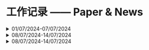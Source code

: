 # 工作记录 —— Paper & News
<details>
<summary>01/07/2024-07/07/2024</summary>

## 01/07/2024-07/07/2024
**Automatic 3D+t four-chamber CMR quantification of the UK biobank: 
integrating imaging and non-imaging data priors at scale**

MCSI-Net (Multi-Cue Shape Inference Network), where we embed a statistical shape model 
inside a convolutional neural network and leverage both phenotypic and demographic information
from the cohort to infer subject-specific reconstructions of all four cardiac chambers in 3D. 
In this way, we leverage the ability of the network to learn the appearance of cardiac chambers
in cine cardiac magnetic resonance (CMR) imag

![image](/images/3dt_network.png)

> Deep learning with traditional algorithms 

> 通过六维数据的辅助，将统计模型嵌入深度学习模型生成心脏形状
---

**Quantitative CMR population imaging on 20,000 subjects of the UK
Biobank imaging study: LV/RV quantification pipeline and its
evaluation**

we present and evaluate a cardiac magnetic resonance (CMR) image analysis pipeline that properly
scales up and can provide a fully automatic analysis of the UKB CMR study. Without manual user interactions, 
our pipeline performs end-to-end image analytics from multi-view cine CMR images all the way to anatomical and 
functional bi-ventricular quantification. All this, while maintaining relevant quality controls of the CMR input images, 
and resulting image segmentations.

> Traditional algorithms and machine learning

> Pipeline for CMR图像分割以及分析
---
**Shape registration with learned deformations for 3D shape
reconstruction from sparse and incomplete point clouds**

MR-Net enables
accurate 3D mesh reconstruction in real-time despite missing data and with sparse annotations. Using 3D
cardiac shape reconstruction from 2D contours defined on short-axis cardiac magnetic resonance image
slices as an exemplar, we demonstrate that our approach consistently outperforms state-of-the-art techniques for shape 
reconstruction from unstructured point clouds. 

Traditional 3D shape reconstruction approaches have relied on
iterative deformation of a template mesh to sparse contours/PC,
using the latter to guide the former, with including various penalty
terms to ensure the estimated deformation is smooth. To eliminate
the requirement of several iterations during inference (which can
be time-consuming), in this paper, a deep learning-based network,
MR-Net, is designed to mimic such a process.

MR-Net is to reconstruct personalised meshes from sparse contours under the guidance of a template mesh

![image](/images/3d_reconstruction_regis.png)

> 3D reconstruction + point clouds

> 提出了一种不同于传统迭代推理得到结果的方法，提出了一种基于深度学习的网络替代迭代，而是直接通过稀疏结果预测，
> 从稀疏的CMR图像出发，通过点云重构心脏mesh
</details>

<details>
<summary>08/07/2024-14/07/2024</summary>

## 08/07/2024-14/07/2024

**Recovering from Missing Data in Population Imaging – Cardiac MR Image Imputation via Conditional Generative Adversarial Nets**

In this work, we propose a new robust approach, coined Image Imputation
Generative Adversarial Network (I2-GAN), to learn key features of cardiac short axis
(SAX) slices near missing information, and use them as conditional variables to infer
missing slices in the query volumes. In I2-GAN, the slices are first mapped to latent
vectors with position features through a regression net. The latent vector corresponding
to the desired position is then projected onto the slice manifold, conditioned on intensity
features through a generator net. The generator comprises residual blocks with normalisation layers that are modulated with auxiliary slice information, enabling propagation
of fine details through the network. In addition, a multi-scale discriminator was implemented, along with a discriminator-based feature matching loss, to further enhance
performance and encourage the synthesis of visually realistic slices。

![image](/images/cardiac_conditional_gan.png)
![image](/images/cardiac_generator.png)

> 3D conv + GAN 

> 通过CMR的残缺图像，复原原本的CMR投影

---
**Image-derived phenotype extraction for genetic
discovery via unsupervised deep learning in
CMR images**

Therefore, the latent
variables produced by the encoder condense the information related to
the geometry of the biologic structure of interest. The network’s training proceeds 
in two steps: the first is genotype-agnostic and the second
enforces an association with a set of genetic markers selected via GWAS
on the intermediate latent representation. This genotype-dependent optimisation procedure 
allows the refinement of the phenotypes produced
by the autoencoder to better understand the effect of the genetic markers encountered. 
We tested and validated our proposed method on leftventricular meshes derived from cardiovascular magnetic resonance images from the UKB, leading to the discovery of novel genetic associations
that, to the best of our knowledge, had not been yet reported in the literature on cardiac phenotypes.

![image](/images/gene_discovery_unsupervised.png)

> 图卷积网络，GWAS,自编码器

> 通过自动编码器在图像衍生的三维网格上操作，以无监督的方式进行表型分析，发现有关心脏表型新的遗传关联

> 该方向对我来说稍微有点困难

---
**Predicting Myocardial Infarction through Retinal Scans and Minimal
Personal Information**

We
trained a multi-channel variational autoencoder (mcVAE) and a deep regressor model to estimate LVM (4.4
(-32.30, 41.1) g) and LVEDV (3.02 (-53.45, 59.49) ml) and predict risk of myocardial infarction (AUC=0.80±
0.02, Sensitivity=0.74 ± 0.02, Specificity=0.71 ± 0.03) using just the retinal images and demographic data.

> 仅通过视网膜图像与人口统计学数据估算LVM与LVEDV 与 用mcVAE以及 deep regression model来训练
> 预测心肌梗死的风险

> Used the mcVAE trained on all the 5,663 retinal images available of size 128×128px. 

![image](/images/disease_prediction_mcVAE.png)

---
**3D Cardiac Shape Prediction with Deep Neural
Networks: Simultaneous Use of Images and
Patient Metadata**

To the best
of our knowledge, this is the first work that uses such an approach for
3D cardiac shape prediction. We validated our proposed CMR analytics method against a reference cohort containing 500 3D shapes of the
cardiac ventricles. Our results show broadly significant agreement with
the reference shapes in terms of the estimated volume of the cardiac
ventricles, myocardial mass, 3D Dice, and mean and Hausdorff distance.

![image](/images/3d_prediction_cardiac_shape.png)

> 第一篇使用深度学习模型预测心脏的形状


---
SNN 脉冲神经网络
![image](/images/snn.png)

与 ANN 不同的是，SNN 使用脉冲的序列来传递信息，每个脉冲神经元都经历着丰富的动态行为。
具体而言，除了空间域中的信息传播外，时间域中的过去历史也会对当前状态产生紧密的影响。
因此，与主要通过空间传播和连续激活的神经网络相比，神经网络通常具有更多的时间通用性，但精度较低。
由于只有当膜电位超过一个阈值时才会激发尖峰信号，因此整个尖峰信号通常很稀疏。
此外，由于尖峰值 (Spike) 是二进制的，即0或1，如果积分时间窗口  调整为1，输入和权重之间的乘法运算就可以消除。
由于上述原因，与计算量较大的 ANN 网络相比，SNN 网络通常可以获得较低的功耗。

---
**Agent Attention: On the Integration of Softmax and Linear Attention**
集成Softmax和Linear注意力机制
![image](/images/agent_attention.png)

___
**A Multimodal, Multi-Task Adapting Framework for Video Action Recognition**
综上所述，我们的贡献有三点：1）我们提出了一种新颖的多模态、多任务适配框架，将强大的CLIP模型转移到视频动作识别任务中。
该方法在确保最先进的零样本可转移性的同时，实现了强大的监督性能，如图2所示。
2）我们设计了一种新的视觉TED-Adapter，执行时间增强和差分建模，以增强视频编码器的表示能力。同时，我们为文本编码器引入了适配器，使标签表示可学习和可调节。
3）我们引入了一个多任务解码器，以提高整个框架的学习能力，巧妙地在监督性能和泛化能力之间实现平衡。

___
**An Image is Worth More Than 16x16 Patches: Exploring Transformers on Individual Pixels**

PiT最大的缺点就在于，移除patch这个单位后会造成输入序列过长，这对Transformer架构而言是一个致命问题——计算成本会随序列长度大幅增加。

___
**A Unified Framework for 3D Scene Understanding**

提出了一个简单且有效的3D点云统一分割框架：UniSeg3D模型。这一模型的设计理念是，构建一个统一的框架同时处理六种3D点云分割任务，通过多任务交互充分挖掘任务间的协同性，以实现全面而深入的场景理解，从而进一步促进3D点云分割任务中的性能表现。UniSeg3D框架有如下的优势:

多任务统一：当前的3D点云分割方法通常为单一任务设计，不同于现有的研究工作，UniSeg3D经过一次推理过程能够同时支持六种点云分割任务；
性能优异：通过建立任务间的显式关联，UniSeg3D在全景分割、语义分割、实例分割、交互式分割、参考分割和开放词汇语义分割六个任务中均展现出SOTA性能；
可扩展性：UniSeg3D采用query统一表征多种点云分割任务的信息与特征，结构简洁有效。且通过输入新增任务的query表征，可将UniSeg3D拓展至更多任务，展现了框架的可扩展性和灵活性。

![image](/images/3d_cloud_unified_framework.png)

___
**Autoregressive Image Generation without Vector Quantization**

将扩散过程中的损失函数引入到自回归图像生成过程，引入了扩散损失（Diffusion Loss）

自回归模型学习不同token间的关联性，而扩散过程通过损失函数学习单个token的概率分布。具体来讲，
自回归模型会根据前面的token预测一个向量z作为小型去噪网络（如MLP）的条件，
通过损失函数不断学习连续值x的潜在分布并从p(x|z)中采样。

![image](/images/autoregression_diffuison_loss.png)

___
**SLAB: Efficient Transformers with Simplified Linear Attention and Progressive Re-parameterized Batch Normalization (ICML 2024)**
探索用 BatchNorm 替换 LayerNorm 来加速 Transformer 的推理过程。BatchNorm 导致较低的推理延迟，但可能导致训练崩溃和性能较差，
而 LayerNorm 可以稳定训练，但在推理过程中具有额外的计算成本。为此，本文提出一种渐进策略，通过使用超参数来控制两个层的比例，
将 LayerNorm 逐渐替换为 BatchNorm。作者还提出了一种新的 BatchNorm (RepBN) 重参数化方法，以提高训练稳定性和整体性能。
作者提出了一个简化的线性注意 (Simplified Linear Attention, SLA) 模块，该模块利用 ReLU 作为核函数，并结合深度卷积进行局部特征增强。
所提出的注意力机制比以前的线性注意力更有效，但仍然获得了相当的性能。
本文的渐进式重参数化 BatchNorm 在图像分类和目标检测任务上表现出了强大的性能，以较低的推理延时获得了相当的精度。

![image](/images/SLA.png)

---
**Inf-DiT: Upsampling Any-Resolution Image with Memory-Efficient Diffusion Transformer**

扩散模型在图像生成方面表现出了很显著的性能。然而对于生成超高分辨率的图像 (比如 4096 ×4096) 而言，由于其 Memory 也会二次方增加，
因此生成的图像的分辨率通常限制在 1024×1024。在这项工作中。作者提出了一种单向块注意力机制，可以在推理过程中自适应地调整显存开销并处理全局依赖关系。
在这个模块的基础上，作者使用 DiT 的架构，并逐渐执行上采样，最终开发了一个无限的超分辨率模型 Inf-DiT，能够对各种形状和分辨率的图像进行上采样。综合实验表明，
Inf-DiT 在生成超高分辨率图像方面取得了 SOTA 性能。与常用的 UNet 结构相比，Inf-DiT 在生成 4096×4096 图像时可以节省超过5倍显存。

1. 提出了单向块注意力机制 (Unidirectional Block Attention，UniBA) 算法，在推理过程中将最小显存消耗从  降低到 , 其中  表示边长。该机制还能够通过调整并行生成的块数量、在显存和时间开销之间进行权衡来适应各种显存限制。
2. 基于这些方法，训练了一个图像上采样扩散模型 Inf-DiT，这是一个 700M 的模型，能够对不同分辨率的和形状图像进行上采样。Inf-DiT 在机器 (HPDV2 和 DIV2K 数据集) 和人工评估中都实现了最先进的性能。
3. 设计了多种技术来进一步增强局部和全局一致性，并为灵活的文本控制提供 Zero-Shot 的能力。

---
**Guidance with Spherical Gaussian Constraint for Conditional Diffusion**

最近的Guidance方法试图通过利用预训练的扩散模型实现损失函数引导的、无需训练的条件生成。虽然这些方法取得了一定的成功，
但它们通常会损失生成样本的质量，并且只能使用较小的Guidance步长，从而导致较长的采样过程。

在本文中，我们揭示了导致这一现象的原因，即采样过程中的流形偏离（Manifold Deviation）。我们通过建立引导过程中估计误差的下界，从理论上证明了流形偏离的存在。
为了解决这个问题，我们提出了基于球形高斯约束的Guidance方法（DSG），通过解决一个优化问题将Guidance步长约束在中间数据流形内，使得更大的引导步长可以被使用。
此外，我们提出了该DSG的闭式解（Closed-Form Solution）, 仅用几行代码，就能够使得DSG可以无缝地插入(Plug-and-Play)到现有的无需训练的条件扩散方法，
在几乎不产生额外的计算开销的同时大幅改善了模型性能。我们在各个条件生成任务（Inpainting, Super Resolution, Gaussian Deblurring, 
Text-Segmentation Guidance, Style Guidance, Text-Style Guidance, and FaceID Guidance）中验证了DSG的有效性。

---
**Contextual Position Encoding:Learning to Count What’s Important**

总的来说，该研究提出了一种新的用于 transformer 的位置编码方法 CoPE（全称 Contextual Position Encoding），解决了标准 transformer 无法解决的计数和复制任务。
传统的位置编码方法通常基于 token 位置，而 CoPE 允许模型根据内容和上下文来选择性地编码位置。CoPE 使得模型能更好地处理需要对输入数据结构和语义内容进行精细理解的任务。
文章通过多个实验展示了 CoPE 在处理选择性复制、计数任务以及语言和编码任务中相对于传统方法的优越性，尤其是在处理分布外数据和需要高泛化能力的任务上表现出更强的性能。
CoPE 为大型语言模型提供了一种更为高效和灵活的位置编码方式，拓宽了模型在自然语言处理领域的应用范围。
有网友表示，CoPE 的出现改变了在 LLM 中进行位置编码的游戏规则，此后，研究者能够在一个句子中精确定位特定的单词、名词或句子，这一研究非常令人兴奋。
</details>


<details>
<summary>08/07/2024-14/07/2024</summary>

---
## 15/07/2024-21/07/2024
### VAE及其发展
#### AE
编解码结构。Encoder网络类似于我们使用主成分分析（PCA）或矩阵分解（MF）进行数据降维的过程。
此外，Autoencoder对于从隐编码中恢复数据的过程进行了特别的优化。一个良好的中间表示（即隐编码）
不仅能够有效捕捉数据的潜在变量，
还对数据解压缩过程有所助益。
#### Denoising AE
Denoising Autoencoder是Autoencoder的一个变体，专门用于数据去噪和更鲁棒的特征学习。它通过在输入数据中引入噪声，然后训练网络恢复原始未受扰动的数据。这个过程迫使网络学习更为鲁棒的数据表示，忽略随机噪声，从而提高模型对输入数据中噪声或缺失值的容忍度。

由于Autoencoder（自编码器）学习的是恒等函数, 当网络的参数数量超过数据本身的复杂度时, 
存在过拟合的风险。为了避免这一问题并提高模型的鲁棒性, 这种改进方法是通过在输入向量中加入随机噪声或遮盖某些值来扰动输入, 
即 x* ~ Corruptioin(x), 然后使用 x* 训练模型恢复出原始未扰动的输入 x 。
#### Sparse AE
Sparse Autoencoder（稀疏自编码器）是自编码器的一个变体，它在隐藏层上应用“稀疏”约束以防止过拟合并增强模型的鲁棒性。
该模型通过限制隐藏层中同时激活的神经元数量，强制使大部分神经元大多数时间处于非激活状态。
#### Contractive AE
Contractive Autoencoder（收缩自编码器）是一种自编码器，旨在通过学习鲁棒性更高的数据表示来提高模型性能。与K-Sparse Autoencoder类似，
它通过在损失函数中加入额外的项来鼓励模型在被压缩的空间中学习更稳健的表示。
#### VAE
详见笔记
#### Conditional VAE
Conditional Variational Autoencoder（CVAE）是Variational Autoencoder（VAE）的一种扩展，它通过引入额外的条件变量来控制生成过程。
CVAE能够根据给定的条件信息生成特定类型的数据，使得生成的数据不仅多样化且更具针对性
#### Beta-VAE
Beta-VAE（β-VAE）是Variational Autoencoder（VAE）的一个变体，由Higgins et al. 在2017年提出。
其核心目标是发现解耦或分解的潜在因子。解耦表示具有良好的可解释性，并且易于泛化到多种任务。例如，在人脸图像生成中，
模型可能分别捕捉到微笑、肤色、发色、发长、情绪、是否佩戴眼镜等相对独立的因素。
#### VQ-VAE
VQ-VAE（Vector Quantised-Variational AutoEncoder），由van den Oord等人于2017年提出，
是一种结合了变分自编码器和向量量化技术的模型。这种模型特别适用于处理自然语言处理、语音识别等任务，
因为这些任务中的数据往往更适合用离散而非连续的表示。VQ-VAE的核心创新在于其潜在空间的离散化，
这种离散化使得模型能够有效地处理和生成高度结构化的数据。 与传统的VAE相比，VQ-VAE在处理某些类型的数据时更为自然和高效，
特别是在需要将输入数据映射到有限的离散空间时。
这种离散的表示方式为复杂数据模式的学习提供了新的可能性。
#### VQ-VAE-2
VQ-VAE-2，由Ali Razavi等人于2019年提出，是VQ-VAE的升级版。它引入了一个层次化的结构，
旨在更细致地捕捉数据中的局部和全局信息。通过这种层次化设计，VQ-VAE-2能够更有效地捕获数据的多尺度特性，
从而生成更高质量的图像。 这个模型的一个显著特点是，它结合了自回归模型和自注意力机制，
进一步增强了其在复杂数据生成任务中的性能。VQ-VAE-2在图像生成领域表现出了特别的实力，尤其是在细节表现和多样性上，展现了显著的提升。

---
### FreeU: Free Lunch in Diffusion U-Net
低频分量表现出了较低的变化率，但是高频分量在整个的去噪过程中表现出了更加明显的变化。这些发现进一步在图3中得到了证实。
![image](/images/free_unet_1.png)

1. 低频分量体现了图像的全局结构，包括全局的布局和平滑的颜色。这些全局的元素构成了图像的本质。
对于去噪的过程，这些快速变化其实是不合理的。因此，低频分量的快速变化会重塑图像的本质，这也与去噪的目标是矛盾的。
2. 高频分量包含图像的边缘和纹理信息。这些精细的细节对噪声非常敏感。而噪声被引入图像时，
通常表现为随机的高频信息。因此，去噪过程需要在擦除噪声的前提下，同时保持重要且复杂的细节。

![image](/images/free_unet_2.png)
![image](/images/free_unet_3.png)
</details>